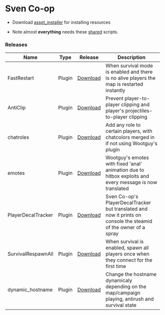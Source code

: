 # Sven Co-op

- Download [asset_installer](https://github.com/Mikk155/Sven-Co-op/releases/tag/asset_installer) for installing resources

- Note almost **everything** needs these [shared](https://github.com/Mikk155/Sven-Co-op/releases/tag/shared) scripts.
### Releases

| Name | Type | Release | Description |
|---|---|---|---|
| FastRestart | Plugin | [Download](https://github.com/Mikk155/Sven-Co-op/releases/tag/plugin) | When survival mode is enabled and there is no alive players the map is restarted  instantly |
| AntiClip | Plugin | [Download](https://github.com/Mikk155/Sven-Co-op/releases/tag/AntiClip) | Prevent player-to-player clipping and player's projectiles-to-player clipping |
| chatroles | Plugin | [Download](https://github.com/Mikk155/Sven-Co-op/releases/tag/chatroles) | Add any role to certain players, with chatcolors merged in if not using Wootguy's plugin |
| emotes | Plugin | [Download](https://github.com/Mikk155/Sven-Co-op/releases/tag/emotes) | Wootguy's emotes with fixed 'anal' animation due to hitbox exploits and every message is now translated |
| PlayerDecalTracker | Plugin | [Download](https://github.com/Mikk155/Sven-Co-op/releases/tag/PlayerDecalTracker) | Sven Co-op's PlayerDecalTracker but translated and now it prints on console the steamid of the owner of a spray |
| SurvivalRespawnAll | Plugin | [Download](https://github.com/Mikk155/Sven-Co-op/releases/tag/SurvivalRespawnAll) | When survival is enabled, spawn all players once when they connect for the first time |
| dynamic_hostname | Plugin | [Download](https://github.com/Mikk155/Sven-Co-op/releases/tag/dynamic_hostname) | Change the hostname dynamicaly depending on the map/campaign playing, antirush and survival state |